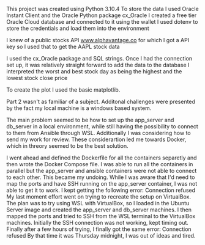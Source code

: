 This project was created using Python 3.10.4
To store the data I used Oracle Instant Client and the Oracle Python package cx_Oracle
I created a free tier Oracle Cloud database and connected to it using the wallet
I used dotenv to store the credentials and load them into the environment

I knew of a public stocks API www.alphavantage.co for which I got a API key so I used that to get the AAPL stock data

I used the cx_Oracle package and SQL strings. Once I had the connection set up, it was relatively straight forward to add the data to the database
I interpreted the worst and best stock day as being the highest and the lowest stock close price

To create the plot I used the basic matplotlib.

Part 2 wasn't as familiar of a subject. Additonal challenges were presented by the fact my local machine is a windows based system.

The main problem seemed to be how to set up the app_server and db_server in a local environment, while still having the possibility to connect to them from Ansible through WSL. Additionally I was considering how to send my work for review. These considerartion led me towards Docker, which in threory seemed to be the best solution.

I went ahead and defined the Dockerfile for all the containers separetly and then wrote the Docker Compose file. I was able to run all the containers in parallel but the app_server and ansible containers were not able to connect to each other. This became my undoing. While I was aware that I'd need to map the ports and have SSH running on the app_server container, I was not able to get it to work. I kept getting the following error:
Connection refused
My last moment effort went on trying to recreate the setup on VirtualBox. The plan was to try using WSL with VirtualBox, so I loaded in the Ubuntu Server image and created the app_server and db_server machines. I then mapped the ports and tried to SSH from the WSL terminal to the VirtualBox machines. Initially the SSH connection was not working, kept timing out. Finally after a few hours of trying, I finally got the same error:
Connection refused
By that time it was Thursday midnight, I was out of ideas and tired.